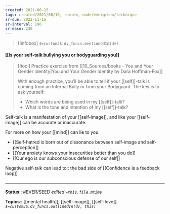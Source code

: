 ```yaml
---
created: 2021-06-15
tags: created/2021/06/15, review, node/evergreen/technique 
sr-due: 2022-11-15
sr-interval: 196
sr-ease: 230
---
```

> [!infobox]
`$=customJS.dv_funcs.mentionedIn(dv)`

#### [[Is your self-talk bullying you or bodyguarding you]] 

> [!tool] Practice exercise from [[10_Sources/books - You and Your Gender Identity|You and Your Gender Identity by Dara Hoffman-Fox]]
> 
> With enough practice, you'll be able to tell if your [[self]]-talk is coming from an Internal Bully or from your Bodyguard. The key is to ask yourself: 
> - Which words are being used in my [[self]]-talk? 
> - What is the tone and intention of my [[self]]-talk?

Self-talk is a manifestation of your [[self-image]], and like your [[self-image]] can be accurate or inaccurate. 

For more on how your [[mind]] can lie to you:
- [[Self-hatred is born out of dissonance between self-image and self-perception]]
- [[Your anxiety knows your insecurities better than you do]]
- [[Our ego is our subconscious defense of our self]]

Negative self-talk can 
lead to:: the bad side of [[Confidence is a feedback loop]]
### <hr class="footnote"/>

**Status**:: #EVER/SEED 
*edited `=this.file.mtime`*

**Topics**:: [[mental health]], [[self-image]], [[self-love]]
*`$=customJS.dv_funcs.outlinedIn(dv, this)`*
